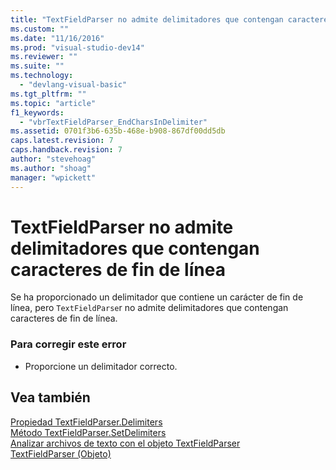 ```yaml
---
title: "TextFieldParser no admite delimitadores que contengan caracteres de fin de l&#237;nea | Microsoft Docs"
ms.custom: ""
ms.date: "11/16/2016"
ms.prod: "visual-studio-dev14"
ms.reviewer: ""
ms.suite: ""
ms.technology: 
  - "devlang-visual-basic"
ms.tgt_pltfrm: ""
ms.topic: "article"
f1_keywords: 
  - "vbrTextFieldParser_EndCharsInDelimiter"
ms.assetid: 0701f3b6-635b-468e-b908-867df00dd5db
caps.latest.revision: 7
caps.handback.revision: 7
author: "stevehoag"
ms.author: "shoag"
manager: "wpickett"
---
```

# TextFieldParser no admite delimitadores que contengan caracteres de fin de l&#237;nea
Se ha proporcionado un delimitador que contiene un carácter de fin de línea, pero `TextFieldParse`r no admite delimitadores que contengan caracteres de fin de línea.  
  
### Para corregir este error  
  
-   Proporcione un delimitador correcto.  
  
## Vea también  
 [Propiedad TextFieldParser.Delimiters](http://msdn.microsoft.com/es-es/4eb18f4d-3011-40a9-b668-be93eed0444f)   
 [Método TextFieldParser.SetDelimiters](http://msdn.microsoft.com/es-es/21fa40ec-5866-4d0e-9fd9-c708a190dcc9)   
 [Analizar archivos de texto con el objeto TextFieldParser](/dotnet/visual-basic/developing-apps/programming/drives-directories-files/parsing-text-files-with-the-textfieldparser-object)   
 [TextFieldParser \(Objeto\)](/dotnet/visual-basic/language-reference/objects/textfieldparser-object)